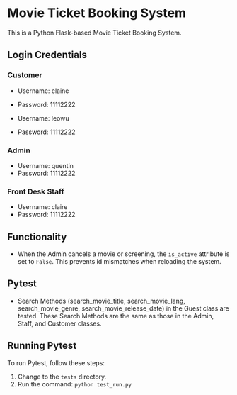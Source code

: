 # Movie Ticket Booking System

This is a Python Flask-based Movie Ticket Booking System.

## Login Credentials

### Customer
- Username: elaine
- Password: 11112222

- Username: leowu
- Password: 11112222

### Admin
- Username: quentin
- Password: 11112222

### Front Desk Staff
- Username: claire
- Password: 11112222

## Functionality

- When the Admin cancels a movie or screening, the `is_active` attribute is set to `False`. This prevents id mismatches when reloading the system.

## Pytest

- Search Methods (search_movie_title, search_movie_lang, search_movie_genre, search_movie_release_date) in the Guest class are tested. These Search Methods are the same as those in the Admin, Staff, and Customer classes.

## Running Pytest

To run Pytest, follow these steps:
1. Change to the `tests` directory.
2. Run the command: `python test_run.py`

